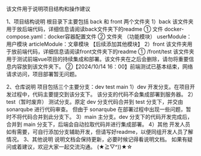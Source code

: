 该文件用于说明项目结构和操作建议

1、项目结构说明
根目录下主要包括 back 和 front 两个文件夹
1）back
该文件夹用于放后端代码，详细信息请阅读back文件夹下的readme
① 文件
docker-compose.yaml：docker容器配置文件
② 文件夹 （功能模块）
userModule：用户模块
articleModule：文章模块
【后续添加其他模块】
2）front
该文件夹用于放前端代码，详细信息请阅读front文件夹下的readme
① /front/test 该文件夹用于测试前端vue项目的持续集成和部署。该文件夹在之后会删除，请勿将重要信息内容放到该文件夹下。
②【2024/10/14 16：00】前端测试已基本结束，网络请求访问，项目部署暂无问题。

2、仓库说明
项目包括三个主要分支：dev test main
1）dev
开发分支。在项目开发过程中，代码主要提交到该分支下。
该分支的代码不会集成部署到服务器。
2）test（暂时废弃）
测试分支。原定 dev 分支代码合并到 test 分支下，并交由 sonarqube 进行代码审查。
但由于 sonarqube 在部署过程中出现一些问题，暂时不将代码合并到此分支下。
3）main
主分支。dev 分支下的代码开发完成后，合并到 main 分支下，后端会自动拉取代码并进行集成部署。
4）其他
开发人员如有需要，可自行添加分支辅助开发，但请写好readme，以便同组开发人员了解情况。
3、其他说明
说明文档会保持更新，必要时候记得看说明文档。
如果有疑问或着建议，欢迎大家一起交流沟通。
(★≧▽^))★☆